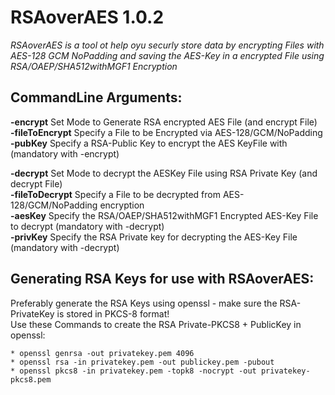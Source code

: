 # RSAoverAES 1.0.2

*RSAoverAES is a tool ot help oyu securly store data by encrypting Files with AES-128 GCM NoPadding and saving the AES-Key in a 
 encrypted File using RSA/OAEP/SHA512withMGF1 Encryption*

## CommandLine Arguments:

  **-encrypt** Set Mode to Generate RSA encrypted AES File (and encrypt File)    
  **-fileToEncrypt** Specify a File to be Encrypted via AES-128/GCM/NoPadding  
  **-pubKey** Specify a RSA-Public Key to encrypt the AES KeyFile with (mandatory with -encrypt)  
    
  **-decrypt** Set Mode to decrypt the AESKey File using RSA Private Key (and decrypt File)  
  **-fileToDecrypt** Specify a File to be decrypted from AES-128/GCM/NoPadding encryption  
  **-aesKey** Specify the RSA/OAEP/SHA512withMGF1 Encrypted AES-Key File to decrypt (mandatory with -decrypt)  
  **-privKey** Specify the RSA Private key for decrypting the AES-Key File (mandatory with -decrypt)  
    
## Generating RSA Keys for use with RSAoverAES:

  Preferably generate the RSA Keys using openssl - make sure the RSA-PrivateKey is stored in PKCS-8 format!  
  Use these Commands to create the RSA Private-PKCS8 +  PublicKey in openssl:
  
    * openssl genrsa -out privatekey.pem 4096  
    * openssl rsa -in privatekey.pem -out publickey.pem -pubout  
    * openssl pkcs8 -in privatekey.pem -topk8 -nocrypt -out privatekey-pkcs8.pem
